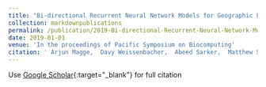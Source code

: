 ```yaml
---
title: "Bi-directional Recurrent Neural Network Models for Geographic Location Extraction in Biomedical Literature."
collection: markdownpublications
permalink: /publication/2019-Bi-directional-Recurrent-Neural-Network-Models-for-Geographic-Location-Extraction-in-Biomedical-Literature
date: 2019-01-01
venue: 'In the proceedings of Pacific Symposium on Biocomputing'
citation: ' Arjun Magge,  Davy Weissenbacher,  Abeed Sarker,  Matthew Scotch,  Graciela Gonzalez-Hernandez, &quot;Bi-directional Recurrent Neural Network Models for Geographic Location Extraction in Biomedical Literature..&quot; In the proceedings of Pacific Symposium on Biocomputing, 2019.'
---
```

Use [Google Scholar](https://scholar.google.com/scholar?q=Bi+directional+Recurrent+Neural+Network+Models+for+Geographic+Location+Extraction+in+Biomedical+Literature.){:target="_blank"} for full citation